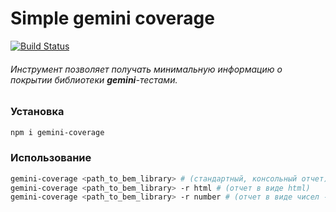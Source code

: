 # Simple gemini coverage

[![Build Status](https://travis-ci.org/bem/gemini-coverage.svg?branch=master)](https://travis-ci.org/bem/gemini-coverage)

###### Инструмент позволяет получать минимальную информацию о покрытии библиотеки **gemini**-тестами.

### Установка

```bash
npm i gemini-coverage
```
### Использование

```bash
gemini-coverage <path_to_bem_library> # (стандартный, консольный отчет)
gemini-coverage <path_to_bem_library> -r html # (отчет в виде html)
gemini-coverage <path_to_bem_library> -r number # (отчет в виде чисел - 3/5)
```
